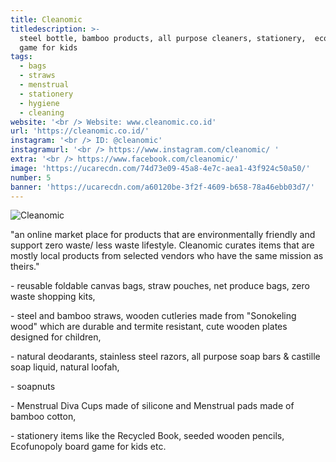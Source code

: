 ```yaml
---
title: Cleanomic
titledescription: >-
  steel bottle, bamboo products, all purpose cleaners, stationery,  ecofunopoly
  game for kids
tags:
  - bags
  - straws
  - menstrual
  - stationery
  - hygiene
  - cleaning
website: '<br /> Website: www.cleanomic.co.id'
url: 'https://cleanomic.co.id/'
instagram: '<br /> ID: @cleanomic'
instagramurl: '<br /> https://www.instagram.com/cleanomic/ '
extra: '<br /> https://www.facebook.com/cleanomic/'
image: 'https://ucarecdn.com/74d73e09-45a8-4e7c-aea1-43f924c50a50/'
number: 5
banner: 'https://ucarecdn.com/a60120be-3f2f-4609-b658-78a46ebb03d7/'
---
```

![Cleanomic](https://ucarecdn.com/7b300df7-91d2-437a-9676-e7c91847ea8b/ "Cleanomic")

"an online market place for products that are environmentally friendly and support zero waste/ less waste lifestyle. Cleanomic curates items that are mostly local products from selected vendors who have the same mission as theirs." 

\- reusable foldable canvas bags, straw pouches, net produce bags, zero waste shopping kits, 

\- steel and bamboo straws, wooden cutleries made from "Sonokeling wood" which are durable and termite resistant, cute wooden plates designed for children, 

\- natural deodarants, stainless steel razors, all purpose soap bars & castille soap liquid, natural loofah, 

\- soapnuts

\-  Menstrual Diva Cups made of silicone and Menstrual pads made of bamboo cotton, 

\- stationery items like the Recycled Book, seeded wooden pencils, Ecofunopoly board game for kids etc.
